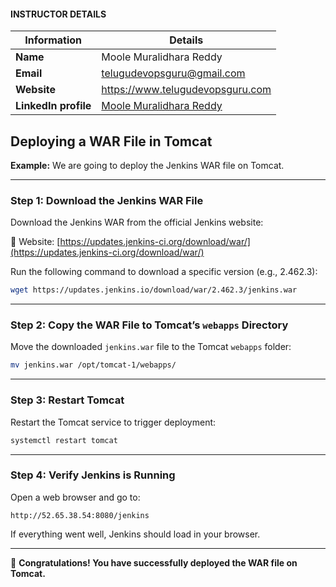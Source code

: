 #### INSTRUCTOR DETAILS

|  Information             | Details                                                                      |
|----------------------    |------------------------------------------------------------------------------|
| **Name**                 | Moole Muralidhara Reddy                                                      |
| **Email**                | telugudevopsguru@gmail.com                                                |
| **Website**              | https://www.telugudevopsguru.com               |
| **LinkedIn profile**     | [Moole Muralidhara Reddy](https://www.linkedin.com/in/moole-muralidhara-reddy) |

## **Deploying a WAR File in Tomcat**

**Example:** We are going to deploy the Jenkins WAR file on Tomcat.

---

### **Step 1: Download the Jenkins WAR File**

Download the Jenkins WAR from the official Jenkins website:

🔗 Website: [https://updates.jenkins-ci.org/download/war/](https://updates.jenkins-ci.org/download/war/)

Run the following command to download a specific version (e.g., 2.462.3):
```bash
wget https://updates.jenkins.io/download/war/2.462.3/jenkins.war
```

---

### **Step 2: Copy the WAR File to Tomcat’s `webapps` Directory**

Move the downloaded `jenkins.war` file to the Tomcat `webapps` folder:
```bash
mv jenkins.war /opt/tomcat-1/webapps/
```

---

### **Step 3: Restart Tomcat**

Restart the Tomcat service to trigger deployment:
```bash
systemctl restart tomcat
```

---

### **Step 4: Verify Jenkins is Running**

Open a web browser and go to:
```
http://52.65.38.54:8080/jenkins
```

If everything went well, Jenkins should load in your browser.

---

🎉 **Congratulations! You have successfully deployed the WAR file on Tomcat.**
